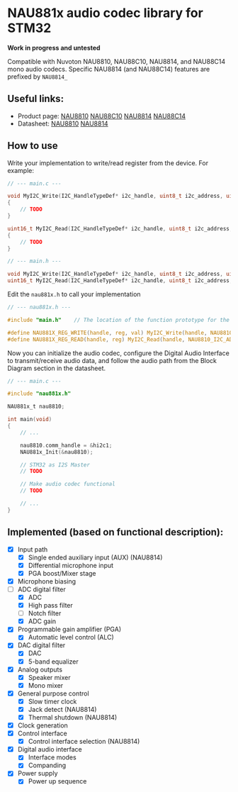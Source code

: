 NAU881x audio codec library for STM32
======================================

**Work in progress and untested**

Compatible with Nuvoton NAU8810, NAU88C10, NAU8814, and NAU88C14 mono audio codecs. Specific NAU8814 (and NAU88C14) features are prefixed by `NAU8814_`

## Useful links:
- Product page: [NAU8810](https://www.nuvoton.com/products/smart-home-audio/audio-converters/audio-codec-series/nau8810yg/) [NAU88C10](https://www.nuvoton.com/products/smart-home-audio/audio-converters/audio-codec-series/nau88c10yg/) [NAU8814](https://www.nuvoton.com/products/smart-home-audio/audio-converters/audio-codec-series/nau8814yg/) [NAU88C14](https://www.nuvoton.com/products/smart-home-audio/audio-converters/audio-codec-series/nau88c14yg/)
- Datasheet: [NAU8810](https://datasheet.lcsc.com/lcsc/2202132130_Nuvoton-Tech-NAU8810YG_C2613464.pdf) [NAU8814](https://datasheet.lcsc.com/lcsc/1810221243_Nuvoton-Tech-NAU8814YG_C94774.pdf)

## How to use
Write your implementation to write/read register from the device. For example:
```C
// --- main.c ---

void MyI2C_Write(I2C_HandleTypeDef* i2c_handle, uint8_t i2c_address, uint8_t register, uint16_t value)
{
    // TODO
}

uint16_t MyI2C_Read(I2C_HandleTypeDef* i2c_handle, uint8_t i2c_address, uint8_t register)
{
    // TODO
}
```
```C
// --- main.h ---

void MyI2C_Write(I2C_HandleTypeDef* i2c_handle, uint8_t i2c_address, uint8_t register, uint16_t value);
uint16_t MyI2C_Read(I2C_HandleTypeDef* i2c_handle, uint8_t i2c_address, uint8_t register);
```

Edit the `nau881x.h` to call your implementation
```C
// --- nau881x.h ---

#include "main.h"    // The location of the function prototype for the implementation

#define NAU881X_REG_WRITE(handle, reg, val) MyI2C_Write(handle, NAU8810_I2C_ADDRESS, reg, val)
#define NAU881X_REG_READ(handle, reg) MyI2C_Read(handle, NAU8810_I2C_ADDRESS, reg)
```

Now you can initialize the audio codec, configure the Digital Audio Interface to transmit/receive audio data, and follow the audio path from the Block Diagram section in the datasheet.
```C
// --- main.c ---

#include "nau881x.h"

NAU881x_t nau8810;

int main(void)
{
    // ...

    nau8810.comm_handle = &hi2c1;
    NAU881x_Init(&nau8810);

    // STM32 as I2S Master
    // TODO

    // Make audio codec functional
    // TODO

    // ...
}
```

## Implemented (based on functional description):
- [X] Input path
    - [X] Single ended auxiliary input (AUX) (NAU8814)
    - [X] Differential microphone input
    - [X] PGA boost/Mixer stage
- [X] Microphone biasing
- [ ] ADC digital filter
    - [X] ADC
    - [X] High pass filter
    - [ ] Notch filter
    - [X] ADC gain
- [X] Programmable gain amplifier (PGA)
    - [X] Automatic level control (ALC)
- [X] DAC digital filter
    - [X] DAC
    - [X] 5-band equalizer
- [X] Analog outputs
    - [X] Speaker mixer
    - [X] Mono mixer
- [X] General purpose control
    - [X] Slow timer clock
    - [X] Jack detect (NAU8814)
    - [X] Thermal shutdown (NAU8814)
- [X] Clock generation
- [X] Control interface
    - [X] Control interface selection (NAU8814)
- [X] Digital audio interface
    - [X] Interface modes
    - [X] Companding
- [X] Power supply
    - [X] Power up sequence
